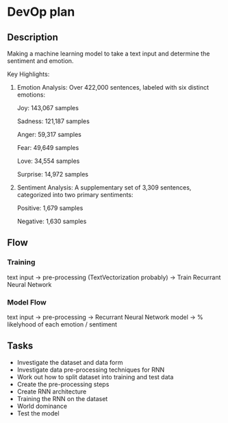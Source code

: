 # DevOp plan

## Description
Making a machine learning model to take a text input and determine the sentiment and emotion.

Key Highlights:
1. Emotion Analysis: Over 422,000 sentences, labeled with six distinct emotions:

    Joy: 143,067 samples

    Sadness: 121,187 samples

    Anger: 59,317 samples

    Fear: 49,649 samples

    Love: 34,554 samples

    Surprise: 14,972 samples


2. Sentiment Analysis: A supplementary set of 3,309 sentences, categorized into two primary sentiments:

    Positive: 1,679 samples

    Negative: 1,630 samples

## Flow

### Training
text input -> pre-processing (TextVectorization probably) -> Train Recurrant Neural Network


### Model Flow

text input -> pre-processing -> Recurrant Neural Network model -> % likelyhood of each emotion / sentiment

## Tasks
- Investigate the dataset and data form
- Investigate data pre-processing techniques for RNN
- Work out how to split dataset into training and test data
- Create the pre-processing steps
- Create RNN architecture
- Training the RNN on the dataset
- World dominance
- Test the model
